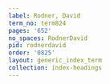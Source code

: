 ```yaml
---
label: Rodner, David
term_no: term824
pages: '652'
no_spaces: RodnerDavid
pid: rodnerdavid
order: '0825'
layout: generic_index_term
collection: index-headings
---
```

